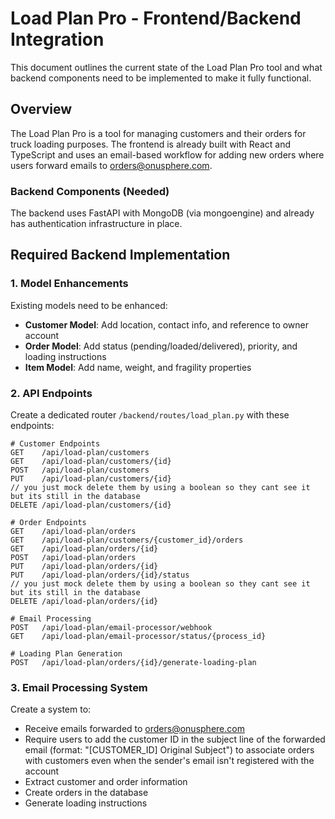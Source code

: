 # Load Plan Pro - Frontend/Backend Integration

This document outlines the current state of the Load Plan Pro tool and what backend components need to be implemented to make it fully functional.

## Overview

The Load Plan Pro is a tool for managing customers and their orders for truck loading purposes. The frontend is already built with React and TypeScript and uses an email-based workflow for adding new orders where users forward emails to orders@onusphere.com.

### Backend Components (Needed)

The backend uses FastAPI with MongoDB (via mongoengine) and already has authentication infrastructure in place.

## Required Backend Implementation

### 1. Model Enhancements

Existing models need to be enhanced:

- **Customer Model**: Add location, contact info, and reference to owner account
- **Order Model**: Add status (pending/loaded/delivered), priority, and loading instructions
- **Item Model**: Add name, weight, and fragility properties

### 2. API Endpoints

Create a dedicated router `/backend/routes/load_plan.py` with these endpoints:

```
# Customer Endpoints
GET    /api/load-plan/customers
GET    /api/load-plan/customers/{id}
POST   /api/load-plan/customers
PUT    /api/load-plan/customers/{id}
// you just mock delete them by using a boolean so they cant see it but its still in the database
DELETE /api/load-plan/customers/{id}

# Order Endpoints
GET    /api/load-plan/orders
GET    /api/load-plan/customers/{customer_id}/orders
GET    /api/load-plan/orders/{id}
POST   /api/load-plan/orders
PUT    /api/load-plan/orders/{id}
PUT    /api/load-plan/orders/{id}/status
// you just mock delete them by using a boolean so they cant see it but its still in the database
DELETE /api/load-plan/orders/{id}

# Email Processing
POST   /api/load-plan/email-processor/webhook
GET    /api/load-plan/email-processor/status/{process_id}

# Loading Plan Generation
POST   /api/load-plan/orders/{id}/generate-loading-plan
```

### 3. Email Processing System

Create a system to:
- Receive emails forwarded to orders@onusphere.com
- Require users to add the customer ID in the subject line of the forwarded email (format: "[CUSTOMER_ID] Original Subject") to associate orders with customers even when the sender's email isn't registered with the account
- Extract customer and order information
- Create orders in the database
- Generate loading instructions
